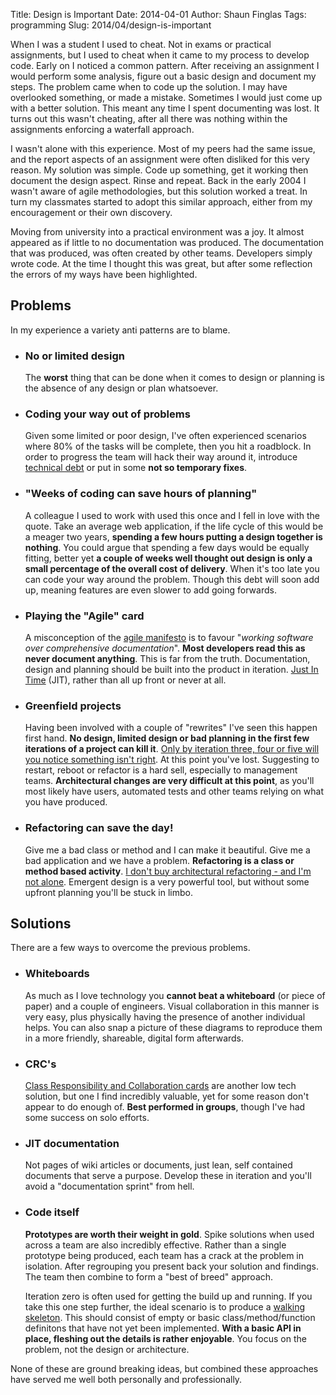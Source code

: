 Title: Design is Important
Date: 2014-04-01
Author: Shaun Finglas
Tags: programming
Slug: 2014/04/design-is-important

When I was a student I used to cheat. Not in exams or practical
assignments, but I used to cheat when it came to my process to develop
code. Early on I noticed a common pattern. After receiving an assignment
I would perform some analysis, figure out a basic design and document my
steps. The problem came when to code up the solution. I may have
overlooked something, or made a mistake. Sometimes I would just come up
with a better solution. This meant any time I spent documenting was
lost. It turns out this wasn't cheating, after all there was nothing
within the assignments enforcing a waterfall approach.

I wasn't alone with this experience. Most of my peers had the same
issue, and the report aspects of an assignment were often disliked for
this very reason. My solution was simple. Code up something, get it
working then document the design aspect. Rinse and repeat. Back in the
early 2004 I wasn't aware of agile methodologies, but this solution
worked a treat. In turn my classmates started to adopt this similar
approach, either from my encouragement or their own discovery.

Moving from university into a practical environment was a joy. It almost
appeared as if little to no documentation was produced. The
documentation that was produced, was often created by other teams.
Developers simply wrote code. At the time I thought this was great, but
after some reflection the errors of my ways have been highlighted.

Problems
--------

In my experience a variety anti patterns are to blame.

-   ### No or limited design

    The **worst** thing that can be done when it comes to design or
    planning is the absence of any design or plan whatsoever.

-   ### Coding your way out of problems

    Given some limited or poor design, I've often experienced scenarios
    where 80% of the tasks will be complete, then you hit a roadblock.
    In order to progress the team will hack their way around it,
    introduce [technical
    debt](http://en.wikipedia.org/wiki/Technical_debt) or put in some
    **not so temporary fixes**.

-   ### "Weeks of coding can save hours of planning"

    A colleague I used to work with used this once and I fell in love
    with the quote. Take an average web application, if the life cycle
    of this would be a meager two years, **spending a few hours putting
    a design together is nothing**. You could argue that spending a few
    days would be equally fitting, better yet **a couple of weeks well
    thought out design is only a small percentage of the overall cost of
    delivery**. When it's too late you can code your way around the
    problem. Though this debt will soon add up, meaning features are
    even slower to add going forwards.

-   ### Playing the "Agile" card

    A misconception of the [agile manifesto](http://agilemanifesto.org/)
    is to favour "*working software over comprehensive documentation*".
    **Most developers read this as never document anything**. This is
    far from the truth. Documentation, design and planning should be
    built into the product in iteration. [Just In
    Time](http://en.wikipedia.org/wiki/Just_in_time_%28business%29)
    (JIT), rather than all up front or never at all.

-   ### Greenfield projects

    Having been involved with a couple of "rewrites" I've seen this
    happen first hand. **No design, limited design or bad planning in
    the first few iterations of a project can kill it**. [Only by
    iteration three, four or five will you notice something isn't
    right](http://beust.com/weblog/2008/03/03/tdd-leads-to-an-architectural-meltdown-around-iteration-three/).
    At this point you've lost. Suggesting to restart, reboot or refactor
    is a hard sell, especially to management teams. **Architectural
    changes are very difficult at this point**, as you'll most likely
    have users, automated tests and other teams relying on what you have
    produced.

-   ### Refactoring can save the day!

    Give me a bad class or method and I can make it beautiful. Give me a
    bad application and we have a problem. **Refactoring is a class or
    method based activity**. [I don't buy architectural refactoring -
    and I'm not
    alone](http://www.amazon.co.uk/gp/product/0470684208/ref=as_li_qf_sp_asin_il_tl?ie=UTF8&camp=1634&creative=6738&creativeASIN=0470684208&linkCode=as2&tag=bloshafin-21).
    Emergent design is a very powerful tool, but without some upfront
    planning you'll be stuck in limbo.

Solutions
---------

There are a few ways to overcome the previous problems.

-   ### Whiteboards

    As much as I love technology you **cannot beat a whiteboard** (or
    piece of paper) and a couple of engineers. Visual collaboration in
    this manner is very easy, plus physically having the presence of
    another individual helps. You can also snap a picture of these
    diagrams to reproduce them in a more friendly, shareable, digital
    form afterwards.

-   ### CRC's

    [Class Responsibility and Collaboration
    cards](http://en.wikipedia.org/wiki/Class-responsibility-collaboration_card)
    are another low tech solution, but one I find incredibly valuable,
    yet for some reason don't appear to do enough of. **Best performed
    in groups**, though I've had some success on solo efforts.

-   ### JIT documentation

    Not pages of wiki articles or documents, just lean, self contained
    documents that serve a purpose. Develop these in iteration and
    you'll avoid a "documentation sprint" from hell.

-   ### Code itself

    **Prototypes are worth their weight in gold**. Spike solutions when
    used across a team are also incredibly effective. Rather than a
    single prototype being produced, each team has a crack at the
    problem in isolation. After regrouping you present back your
    solution and findings. The team then combine to form a "best of
    breed" approach.

    Iteration zero is often used for getting the build up and running.
    If you take this one step further, the ideal scenario is to produce
    a [walking skeleton](http://alistair.cockburn.us/Walking+skeleton).
    This should consist of empty or basic class/method/function
    definitons that have not yet been implemented. **With a basic API in
    place, fleshing out the details is rather enjoyable**. You focus on
    the problem, not the design or architecture.

None of these are ground breaking ideas, but combined these approaches
have served me well both personally and professionally.